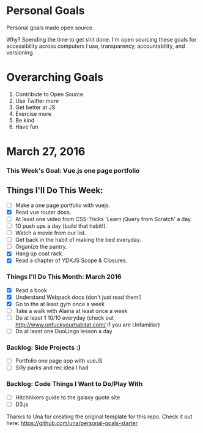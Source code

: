 Personal Goals
==============

Personal goals made open source.

Why? Spending the time to get shit done. I'm open sourcing these goals for accessibility across computers I use, transparency, accountability, and versioning.

# Overarching Goals
1. Contribute to Open Source
3. Use Twitter more
4. Get better at JS
5. Exercise more
6. Be kind
7. Have fun

# March 27, 2016

### This Week's Goal: Vue.js one page portfolio

## Things I'll Do This Week:

- [ ] Make a one page portfolio with vuejs.
- [x] Read vue router docs.
- [ ] At least one video from CSS-Tricks 'Learn jQuery from Scratch' a day.
- [ ] 10 push ups a day (build that habit!).
- [ ] Watch a movie from our list.
- [ ] Get back in the habit of making the bed everyday.
- [ ] Organize the pantry.
- [x] Hang up coat rack.
- [x] Read a chapter of YDKJS Scope & Closures.

### Things I'll Do This Month: March 2016

- [x] Read a book
- [x] Understand Webpack docs (don't just read them!)
- [x] Go to the at least gym once a week
- [ ] Take a walk with Alaina at least once a week
- [ ] Do at least 1 10/10 everyday (check out http://www.unfuckyourhabitat.com/ if you are Unfamiliar)
- [ ] Do at least one DuoLingo lesson a day

### Backlog: Side Projects :)

- [ ] Portfolio one page app with vueJS
- [ ] Silly parks and rec idea I had

### Backlog: Code Things I Want to Do/Play With

- [ ] Hitchhikers guide to the galaxy quote site
- [ ] D3.js

Thanks to Una for creating the original template for this repo. Check it out here: https://github.com/una/personal-goals-starter
